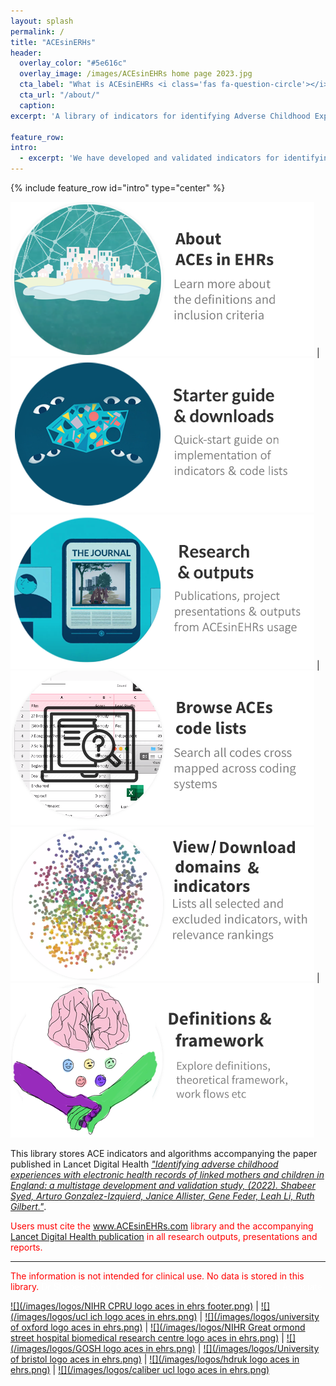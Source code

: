 ```yaml
---
layout: splash
permalink: /
title: "ACEsinERHs"
header:
  overlay_color: "#5e616c"
  overlay_image: /images/ACEsinEHRs home page 2023.jpg
  cta_label: "What is ACEsinEHRs <i class='fas fa-question-circle'></i>"
  cta_url: "/about/"
  caption: 
excerpt: 'A library of indicators for identifying Adverse Childhood Experiences (ACEs) in Electronic Health Records (EHRs) <br/> <small> Search, discover and access tools and resources to implement clinically relevant and validated indicators of ACEs in your research using EHRs. Join the millions of researchers worldwide passionate about improving the lives of children and families affected by ACEs through advancing research. <br/> <a href="https://www.thelancet.com/journals/lanpub/article/PIIS2468-2667(23)00119-6/fulltext">New study out in Lancet Public Health!</a><br/> {::nomarkdown}<iframe style="display: inline-block;" src=" " frameborder="0" scrolling="0" width="160px" height="30px"></iframe> <iframe style="display: inline-block;" src="" frameborder="0" scrolling="0" width="158px" height="30px"></iframe>{:/nomarkdown}'

feature_row:
intro:
  - excerpt: 'We have developed and validated indicators for identifying ACEs in routinely collected non-identifiable health care data of mothers and children presenting to GPs, A&E, hospitals before and after birth. This website is continuously updated and provide information on definitions, concepts, measures, and  standardised tools to help users apply the developed ACE indicators to create “research-ready” datasets. [See publications here.](/research/)'
---
```


{% include feature_row id="intro" type="center" %}

 [![](https://raw.githubusercontent.com/shabeer-syed/ACEs/main/Introduction%20aces%20net.png)](https://shabeer-syed.github.io/acesinehrs/about/) | [![](https://raw.githubusercontent.com/shabeer-syed/acesinehrs/master/images/ACEs%20implementation%20and%20downloads.png)](https://shabeer-syed.github.io//acesinehrs/starterguide/)
 [![](https://raw.githubusercontent.com/shabeer-syed/acesinehrs/master/images/ACEsinEHRs%20research%20outputs.png)](https://shabeer-syed.github.io/acesinehrs/research/) | [![](https://raw.githubusercontent.com/shabeer-syed/ACEs/main/code%20lists.png)](https://shabeer-syed.github.io/acesinehrs/codelist/)
 [![](https://raw.githubusercontent.com/shabeer-syed/ACEs/main/home%20view%20domains%20with%20download2.png)](https://shabeer-syed.github.io/acesinehrs/domains/) | [![](https://raw.githubusercontent.com/shabeer-syed/ACEs/main/definitions%20NEW.png)](https://shabeer-syed.github.io/acesinehrs/theory/) 

<div class="flourish-embed flourish-survey" data-src="visualisation/7342295"><script src="https://public.flourish.studio/resources/embed.js"></script></div>

This library stores ACE indicators and algorithms accompanying the paper published in Lancet Digital Health [*"Identifying adverse childhood experiences with electronic health records of linked mothers and children in England: a multistage development and validation study, (2022). Shabeer Syed, Arturo Gonzalez-Izquierd, Janice Allister, Gene Feder, Leah Li, Ruth Gilbert."*](https://www.thelancet.com/journals/landig/article/PIIS2589-7500(22)00061-9/fulltext).

<span style="color:red"> Users must cite the www.ACEsinEHRs.com library and the accompanying [Lancet Digital Health publication](https://www.thelancet.com/journals/landig/article/PIIS2589-7500(22)00061-9/fulltext) in all research outputs, presentations and reports. </span>

---
<span style="color:red"> The information is not intended for clinical use. No data is stored in this library.</span>
<span style="color:white"> Dr Shabeer Syed, Clinical Psychologist & Senior Research Associate </span>

  [![](/images/logos/NIHR CPRU logo aces in ehrs footer.png)](https://www.ucl.ac.uk/children-policy-research/) | [![](/images/logos/ucl ich logo aces in ehrs.png)](https://www.ucl.ac.uk/child-health/great-ormond-street-institute-child-health-0) | [![](/images/logos/university of oxford logo aces in ehrs.png)](https://www.ox.ac.uk/) | [![](/images/logos/NIHR Great ormond street hospital biomedical research centre logo aces in ehrs.png)](https://www.gosh.nhs.uk/our-research/our-research-infrastructure/nihr-great-ormond-street-hospital-brc/) | [![](/images/logos/GOSH logo aces in ehrs.png)](https://www.gosh.nhs.uk/) | [![](/images/logos/University of bristol logo aces in ehrs.png)](https://www.bristol.ac.uk/) | [![](/images/logos/hdruk logo aces in ehrs.png)](https://www.hdruk.ac.uk/) | [![](/images/logos/caliber ucl logo aces in ehrs.png)](https://www.ucl.ac.uk/health-informatics/research/caliber) 
